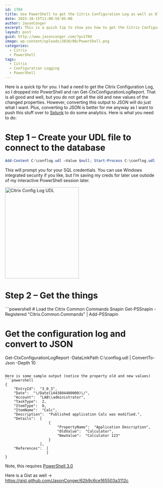 ```yaml
---
id: 1704
title: Use PowerShell to get the Citrix Configuration Log as well as Old and New Property Values
date: 2015-10-15T11:00:59-05:00
author: JasonConger
excerpt: This is a quick tip to show you how to get the Citrix Configuration Log, plus all the old and new property values, and convert this all to JSON.
layout: post
guid: http://www.jasonconger.com/?p=1704
image: wp-content/uploads/2010/08/PowerShell.png
categories:
  - Citrix
  - PowerShell
tags:
  - Citrix
  - Configuration Logging
  - PowerShell
---
```

Here is a quick tip for you. I had a need to get the Citrix Configuration Log, so I dropped into PowerShell and ran Get-CtxConfigurationLogReport. That is all good and well, but you do not get all the old and new values of the changed properties. However, converting this output to JSON will do just what I want. Plus, converting to JSON is better for me anyway as I want to push this stuff over to <a href="http://www.jasonconger.com/post/tag/splunk/" target="_blank">Splunk</a> to do some analytics. Here is what you need to do:
<h1>Step 1 – Create your UDL file to connect to the database</h1>

```powershell
Add-Content C:\conflog.udl –Value $null; Start-Process C:\conflog.udl
```

This will prompt you for your SQL credentials. You can use Windows integrated security if you like, but I’m saving my creds for later use outside of my interactive PowerShell session later.

<a href="http://www.jasonconger.com/wp-content/uploads/2015/10/Citrix-Config-Log-UDL.png"><img class="aligncenter size-medium wp-image-1706" src="http://www.jasonconger.com/wp-content/uploads/2015/10/Citrix-Config-Log-UDL-243x300.png" alt="Citrix Config Log UDL" width="243" height="300" /></a>


<h1>Step 2 – Get the things</h1>
```powershell
# Load the Citrix Common Commands Snapin
Get-PSSnapin -Registered "Citrix.Common.Commands" | Add-PSSnapin

# Get the configuration log and convert to JSON
Get-CtxConfigurationLogReport -DataLinkPath C:\conflog.udl | ConvertTo-Json -Depth 10</pre>
```

Here is some sample output (notice the property old and new values)
```powershell
{
    "EntryId":  "3_0_3",
    "Date":  "\/Date(1443804400000)\/",
    "Account":  "LAB\\administrator",
    "TaskType":  2,
    "ItemType":  0,
    "ItemName":  "Calc",
    "Description":  "Published application Calc was modified.",
    "Details":  [
                    {
                        "PropertyName":  "Application Description",
                        "OldValue":  "Calculator",
                        "NewValue":  "Calculator 123"
                    }
                ],
    "References":  [
                   ]
}
```

Note, this requires <a href="http://www.microsoft.com/en-us/download/details.aspx?id=34595" target="_blank">PowerShell 3.0</a>

Here is a Gist as well -&gt; <a href="https://gist.github.com/JasonConger/62b9c6ce165503a3112c" target="_blank">https://gist.github.com/JasonConger/62b9c6ce165503a3112c</a>

&nbsp;